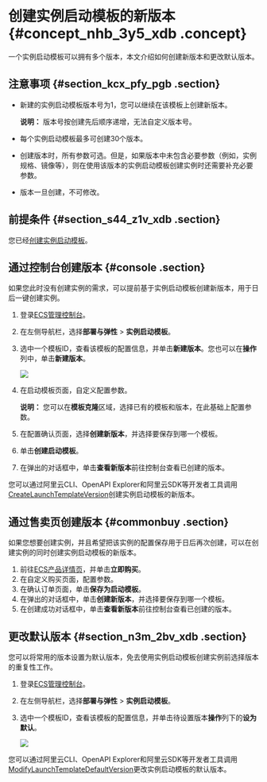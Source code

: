 # 创建实例启动模板的新版本 {#concept_nhb_3y5_xdb .concept}

一个实例启动模板可以拥有多个版本，本文介绍如何创建新版本和更改默认版本。

## 注意事项 {#section_kcx_pfy_pgb .section}

-   新建的实例启动模板版本号为1，您可以继续在该模板上创建新版本。

    **说明：** 版本号按创建先后顺序递增，无法自定义版本号。

-   每个实例启动模板最多可创建30个版本。
-   创建版本时，所有参数可选。但是，如果版本中未包含必要参数（例如，实例规格、镜像等），则在使用该版本的实例启动模板创建实例时还需要补充必要参数。
-   版本一旦创建，不可修改。

## 前提条件 {#section_s44_z1v_xdb .section}

您已经[创建实例启动模板](cn.zh-CN/实例/管理实例启动模板/创建实例启动模板.md#)。

## 通过控制台创建版本 {#console .section}

如果您此时没有创建实例的需求，可以提前基于实例启动模板创建新版本，用于日后一键创建实例。

1.  登录[ECS管理控制台](https://ecs.console.aliyun.com)。
2.  在左侧导航栏，选择**部署与弹性** \> **实例启动模板**。
3.  选中一个模板ID，查看该模板的配置信息，并单击**新建版本**。您也可以在**操作**列中，单击**新建版本**。

    ![](http://static-aliyun-doc.oss-cn-hangzhou.aliyuncs.com/assets/img/13806/156084065549566_zh-CN.png)

4.  在启动模板页面，自定义配置参数。

    **说明：** 您可以在**模板克隆**区域，选择已有的模板和版本，在此基础上配置参数。

5.  在配置确认页面，选择**创建新版本**，并选择要保存到哪一个模板。
6.  单击**创建启动模板**。
7.  在弹出的对话框中，单击**查看新版本**前往控制台查看已创建的版本。

您可以通过阿里云CLI、OpenAPI Explorer和阿里云SDK等开发者工具调用[CreateLaunchTemplateVersion](../cn.zh-CN/API参考/启动模板/CreateLaunchTemplateVersion.md#)创建实例启动模板的新版本。

## 通过售卖页创建版本 {#commonbuy .section}

如果您想要创建实例，并且希望把该实例的配置保存用于日后再次创建，可以在创建实例的同时创建实例启动模板的新版本。

1.  前往[ECS产品详情页](https://www.aliyun.com/product/ecs)，并单击**立即购买**。
2.  在自定义购买页面，配置参数。
3.  在确认订单页面，单击**保存为启动模板**。
4.  在弹出的对话框中，单击**创建新版本**，并选择要保存到哪一个模板。
5.  在创建成功对话框中，单击**查看新版本**前往控制台查看已创建的版本。

## 更改默认版本 {#section_n3m_2bv_xdb .section}

您可以将常用的版本设置为默认版本，免去使用实例启动模板创建实例前选择版本的重复性工作。

1.  登录[ECS管理控制台](https://ecs.console.aliyun.com)。
2.  在左侧导航栏，选择**部署与弹性** \> **实例启动模板**。
3.  选中一个模板ID，查看该模板的配置信息，并单击待设置版本**操作**列下的**设为默认**。

    ![](http://static-aliyun-doc.oss-cn-hangzhou.aliyuncs.com/assets/img/13806/15608406555352_zh-CN.png)


您可以通过阿里云CLI、OpenAPI Explorer和阿里云SDK等开发者工具调用[ModifyLaunchTemplateDefaultVersion](../cn.zh-CN/API参考/启动模板/ModifyLaunchTemplateDefaultVersion.md#)更改实例启动模板的默认版本。

